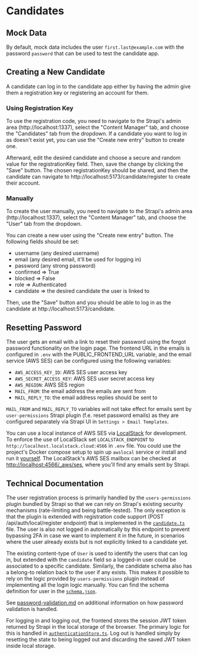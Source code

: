 # Candidates

## Mock Data

By default, mock data includes the user `first.last@example.com` with the password `password` that can be used to test the candidate app.

## Creating a New Candidate

A candidate can log in to the candidate app either by having the admin give them a registration key or registering an account for them.

### Using Registration Key

To use the registration code, you need to navigate to the Strapi's admin area (http://localhost:1337), select the "Content Manager" tab, and choose the "Candidates" tab from the dropdown. If a candidate you want to log in as doesn't exist yet, you can use the "Create new entry" button to create one.

Afterward, edit the desired candidate and choose a secure and random value for the registrationKey field. Then, save the change by clicking the "Save" button. The chosen registrationKey should be shared, and then the candidate can navigate to http://localhost:5173/candidate/register to create their account.

### Manually

To create the user manually, you need to navigate to the Strapi's admin area (http://localhost:1337), select the "Content Manager" tab, and choose the "User" tab from the dropdown.

You can create a new user using the "Create new entry" button. The following fields should be set:

- username (any desired username)
- email (any desired email, it'll be used for logging in)
- password (any strong password)
- confirmed => True
- blocked => False
- role => Authenticated
- candidate => the desired candidate the user is linked to

Then, use the "Save" button and you should be able to log in as the candidate at http://localhost:5173/candidate.

## Resetting Password

The user gets an email with a link to reset their password using the forgot password functionality on the login page. The frontend URL in the emails is configured in `.env` with the PUBLIC_FRONTEND_URL variable, and the email service (AWS SES) can be configured using the following variables:

- `AWS_ACCESS_KEY_ID`: AWS SES user access key
- `AWS_SECRET_ACCESS_KEY`: AWS SES user secret access key
- `AWS_REGION`: AWS SES region
- `MAIL_FROM`: the email address the emails are sent from
- `MAIL_REPLY_TO`: the email address replies should be sent to

`MAIL_FROM` and `MAIL_REPLY_TO` variables will not take effect for emails sent by `user-permissions` Strapi plugin (f.e. reset password emails) as they are configured separately via Strapi UI in `Settings > Email Templates`.

You can use a local instance of AWS SES via [LocalStack](https://docs.localstack.cloud/user-guide/aws/ses/) for development. To enforce the use of LocalStack set `LOCALSTACK_ENDPOINT` to `http://localhost.localstack.cloud:4566` in `.env` file. You could use the project's Docker compose setup to spin up `awslocal` service or install and run it [yourself](https://docs.localstack.cloud/getting-started/installation/). The LocalStack's AWS SES mailbox can be checked at [http://localhost:4566/\_aws/ses](http://localhost:4566/_aws/ses), where you'll find any emails sent by Strapi.

## Technical Documentation

The user registration process is primarily handled by the `users-permissions` plugin bundled by Strapi so that we can rely on Strapi's existing security mechanisms (rate-limiting and being battle-tested). The only exception is that the plugin is extended with registration code support (POST /api/auth/local/register endpoint) that is implemented in the [`candidate.ts`](/backend/vaa-strapi/src/extensions/users-permissions/controllers/candidate.ts) file. The user is also not logged in automatically by this endpoint to prevent bypassing 2FA in case we want to implement it in the future, in scenarios where the user already exists but is not explicitly linked to a candidate yet.

The existing content-type of `User` is used to identify the users that can log in, but extended with the `candidate` field so a logged-in user could be associated to a specific candidate. Similarly, the candidate schema also has a belong-to relation back to the user if any exists. This makes it possible to rely on the logic provided by `users-permissions` plugin instead of implementing all the login logic manually. You can find the schema definition for user in the [`schema.json`](/backend/vaa-strapi/src/extensions/users-permissions/content-types/user/schema.json).

See [password-validation.md](./password-validation.md) on additional information on how password validation is handled.

For logging in and logging out, the frontend stores the session JWT token returned by Strapi in the local storage of the browser. The primary logic for this is handled in [`authenticationStore.ts`](/frontend/src/lib/utils/authenticationStore.ts). Log out is handled simply by resetting the state to being logged out and discarding the saved JWT token inside local storage.
